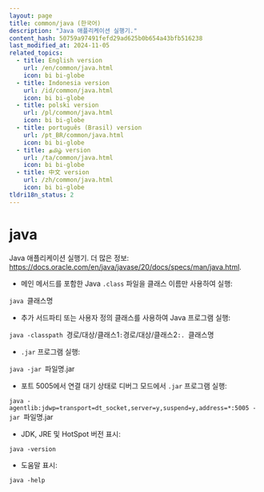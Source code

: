 ```yaml
---
layout: page
title: common/java (한국어)
description: "Java 애플리케이션 실행기."
content_hash: 50759a97491fefd29ad625b0b654a43bfb516238
last_modified_at: 2024-11-05
related_topics:
  - title: English version
    url: /en/common/java.html
    icon: bi bi-globe
  - title: Indonesia version
    url: /id/common/java.html
    icon: bi bi-globe
  - title: polski version
    url: /pl/common/java.html
    icon: bi bi-globe
  - title: português (Brasil) version
    url: /pt_BR/common/java.html
    icon: bi bi-globe
  - title: தமிழ் version
    url: /ta/common/java.html
    icon: bi bi-globe
  - title: 中文 version
    url: /zh/common/java.html
    icon: bi bi-globe
tldri18n_status: 2
---
```

# java

Java 애플리케이션 실행기.
더 많은 정보: <https://docs.oracle.com/en/java/javase/20/docs/specs/man/java.html>.

- 메인 메서드를 포함한 Java `.class` 파일을 클래스 이름만 사용하여 실행:

`java `<span class="tldr-var badge badge-pill bg-dark-lm bg-white-dm text-white-lm text-dark-dm font-weight-bold">클래스명</span>

- 추가 서드파티 또는 사용자 정의 클래스를 사용하여 Java 프로그램 실행:

`java -classpath `<span class="tldr-var badge badge-pill bg-dark-lm bg-white-dm text-white-lm text-dark-dm font-weight-bold">경로/대상/클래스1</span>`:`<span class="tldr-var badge badge-pill bg-dark-lm bg-white-dm text-white-lm text-dark-dm font-weight-bold">경로/대상/클래스2</span>`:. `<span class="tldr-var badge badge-pill bg-dark-lm bg-white-dm text-white-lm text-dark-dm font-weight-bold">클래스명</span>

- `.jar` 프로그램 실행:

`java -jar `<span class="tldr-var badge badge-pill bg-dark-lm bg-white-dm text-white-lm text-dark-dm font-weight-bold">파일명.jar</span>

- 포트 5005에서 연결 대기 상태로 디버그 모드에서 `.jar` 프로그램 실행:

`java -agentlib:jdwp=transport=dt_socket,server=y,suspend=y,address=*:5005 -jar `<span class="tldr-var badge badge-pill bg-dark-lm bg-white-dm text-white-lm text-dark-dm font-weight-bold">파일명.jar</span>

- JDK, JRE 및 HotSpot 버전 표시:

`java -version`

- 도움말 표시:

`java -help`
